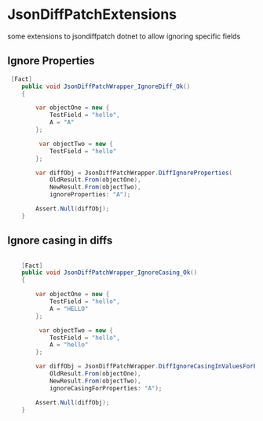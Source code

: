# JsonDiffPatchExtensions
some extensions to jsondiffpatch dotnet to allow ignoring specific fields


## Ignore Properties

```csharp
 [Fact]
    public void JsonDiffPatchWrapper_IgnoreDiff_Ok()
    {

        var objectOne = new { 
            TestField = "hello",
            A = "A"
        };

         var objectTwo = new { 
            TestField = "hello"
        };

        var diffObj = JsonDiffPatchWrapper.DiffIgnoreProperties(
            OldResult.From(objectOne), 
            NewResult.From(objectTwo),
            ignoreProperties: "A");

        Assert.Null(diffObj);
    }

```

## Ignore casing in diffs

```csharp

    [Fact]
    public void JsonDiffPatchWrapper_IgnoreCasing_Ok()
    {

        var objectOne = new { 
            TestField = "hello",
            A = "HELLO"
        };

         var objectTwo = new { 
            TestField = "hello",
            A = "hello"
        };

        var diffObj = JsonDiffPatchWrapper.DiffIgnoreCasingInValuesForProperties(
            OldResult.From(objectOne), 
            NewResult.From(objectTwo),
            ignoreCasingForProperties: "A");

        Assert.Null(diffObj);
    }
